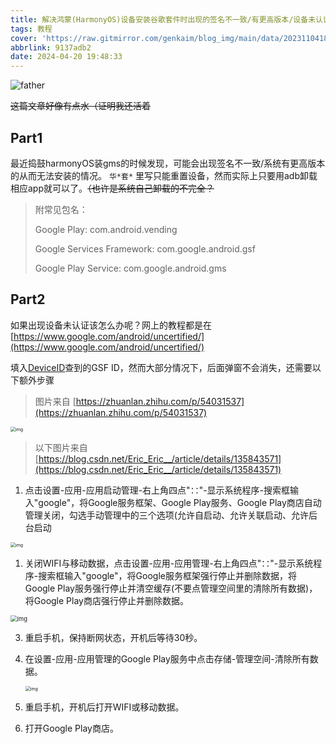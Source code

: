 ```yaml
---
title: 解决鸿蒙(HarmonyOS)设备安装谷歌套件时出现的签名不一致/有更高版本/设备未认证的情况
tags: 教程
cover: 'https://raw.gitmirror.com/genkaim/blog_img/main/data/202311041820746.jpg'
abbrlink: 9137adb2
date: 2024-04-20 19:48:33
---
```


![father](https://raw.gitmirror.com/genkaim/blog_img/main/data/202311041820746.jpg)

~~这篇文章好像有点水（证明我还活着~~ 

## Part1 
最近捣鼓harmonyOS装gms的时候发现，可能会出现签名不一致/系统有更高版本的从而无法安装的情况。 `华*套*` 里写只能重置设备，然而实际上只要用adb卸载相应app就可以了。~~（也许是系统自己卸载的不完全？~~

> 附常见包名：
>
> Google Play: com.android.vending
>
> Google Services Framework: com.google.android.gsf
>
> Google Play Service: com.google.android.gms

## Part2
如果出现设备未认证该怎么办呢？网上的教程都是在[https://www.google.com/android/uncertified/](https://www.google.com/android/uncertified/)

填入[DeviceID](https://link.zhihu.com/?target=http%3A//cdn.cheshirex.com/data/DeviceID.apk)查到的GSF ID，然而大部分情况下，后面弹窗不会消失，还需要以下额外步骤

> 图片来自 [https://zhuanlan.zhihu.com/p/54031537](https://zhuanlan.zhihu.com/p/54031537)

<img src="https://pic2.zhimg.com/80/v2-0a826105134fd39555587df6105c19c5_720w.webp" alt="img" style="zoom:50%;" />

> 以下图片来自 [https://blog.csdn.net/Eric_Eric__/article/details/135843571](https://blog.csdn.net/Eric_Eric__/article/details/135843571)

1. 点击设置-应用-应用启动管理-右上角四点"∷"-显示系统程序-搜索框输入"google"，将Google服务框架、Google Play服务、Google Play商店自动管理关闭，勾选手动管理中的三个选项(允许自启动、允许关联启动、允许后台启动

<img src="https://img-blog.csdnimg.cn/direct/f4eb72c1c5354b61875dc321d01eb5e2.png" alt="img" style="zoom:50%;" />

1. 关闭WIFI与移动数据，点击设置-应用-应用管理-右上角四点"∷"-显示系统程序-搜索框输入"google"，将Google服务框架强行停止并删除数据，将Google Play服务强行停止并清空缓存(不要点管理空间里的清除所有数据)，将Google Play商店强行停止并删除数据。

<img src="https://img-blog.csdnimg.cn/direct/927100471d984adfa95acaf408a21040.png" alt="img" style="zoom: 67%;" />

3. 重启手机，保持断网状态，开机后等待30秒。

4. 在设置-应用-应用管理的Google Play服务中点击存储-管理空间-清除所有数据。

   <img src="https://img-blog.csdnimg.cn/direct/ba20087ee7584eeaa04b0cd0260cd0b9.png" alt="img" style="zoom: 50%;" />


5. 重启手机，开机后打开WIFI或移动数据。
6. 打开Google Play商店。